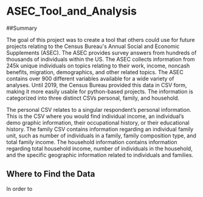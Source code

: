 # ASEC_Tool_and_Analysis

##Summary 

The goal of this project was to create a tool that others could use for future projects relating to the Census Bureau's Annual Social and Economic Supplements (ASEC). The ASEC provides survey answers from hundreds of thousands of individuals within the US. The ASEC collects information from 245k unique individuals on topics relating to their work, income, noncash benefits, migration, demographics, and other related topics. The ASEC contains over 900 different variables available for a wide variety of analyses. Until 2019, the Census Bureau provided this data in CSV form, making it more easily usable for python-based projects. The information is categorized into three distinct CSVs personal, family, and household.

The personal CSV relates to a singular respondent’s personal information. This is the CSV where you would find individual income, an individual’s demo graphic information, their occupational history, or their educational history. The family CSV contains information regarding an individual family unit, such as number of individuals in a family, family composition type, and total family income. The household information contains information regarding total household income, number of individuals in the household, and the specific geographic information related to individuals and families. 

## Where to Find the Data

In order to 
